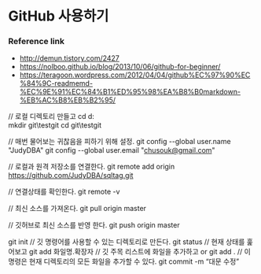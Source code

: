 # GitHub 사용하기 

### Reference link
* http://demun.tistory.com/2427
* https://nolboo.github.io/blog/2013/10/06/github-for-beginner/
* https://teragoon.wordpress.com/2012/04/04/github%EC%97%90%EC%84%9C-readmemd-%EC%9E%91%EC%84%B1%ED%95%98%EA%B8%B0markdown-%EB%AC%B8%EB%B2%95/


// 로컬 디렉토리 만들고
cd d:\
mkdir git\testgit
cd git\testgit

 // 매번 물어보는 귀찮음을 피하기 위해 설정.
git config --global user.name "JudyDBA"
git config --global user.email "chusouk@gmail.com"

// 로컬과 원격 저장소를 연결한다.
git remote add origin https://github.com/JudyDBA/sqltag.git 

 // 연결상태를 확인한다.
git remote -v

// 최신 소스를 가져온다. 
git pull origin master 

// 깃허브로 최신 소스를 반영 한다. 
git push origin master 


git init            // 깃 명령어를 사용할 수 있는 디렉토리로 만든다.
git status          // 현재 상태를 훑어보고
git add 화일명.확장자  // 깃 주목 리스트에 화일을 추가하고 or
git add .           // 이 명령은 현재 디렉토리의 모든 화일을 추가할 수 있다.
git commit -m “대문 수정”



